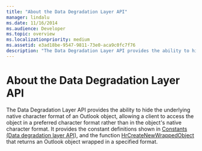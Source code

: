 ```yaml
---
title: "About the Data Degradation Layer API"
manager: lindalu
ms.date: 11/16/2014
ms.audience: Developer
ms.topic: overview
ms.localizationpriority: medium
ms.assetid: e3ad18be-9547-9811-73e0-aca9c0fc7f76
description: "The Data Degradation Layer API provides the ability to hide the underlying native character format of an Outlook object, allowing a client to access the object in a preferred character format rather than in the object's native character format."
---
```


# About the Data Degradation Layer API

The Data Degradation Layer API provides the ability to hide the underlying native character format of an Outlook object, allowing a client to access the object in a preferred character format rather than in the object's native character format. It provides the constant definitions shown in [Constants (Data degradation layer API)](constants-data-degradation-layer-api.md), and the function [HrCreateNewWrappedObject](hrcreatenewwrappedobject.md) that returns an Outlook object wrapped in a specified format. 
  

